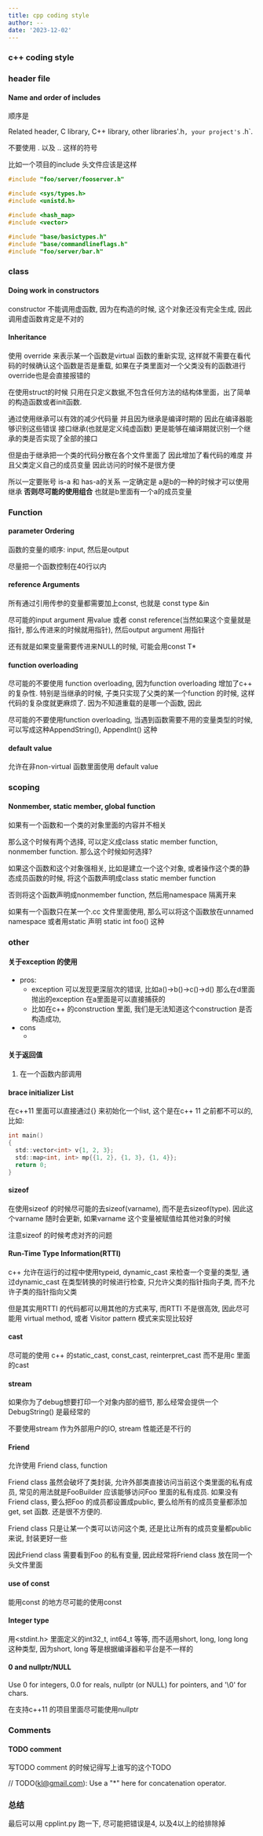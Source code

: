 ```yaml
---
title: cpp coding style
author: --
date: '2023-12-02'
---
```

### c++ coding style

### header file

#### Name and order of includes

顺序是

Related header, C library, C++ library, other libraries'.h`, your project's` .h\`.

不要使用 . 以及 .. 这样的符号

比如一个项目的include 头文件应该是这样

```c
#include "foo/server/fooserver.h"

#include <sys/types.h>
#include <unistd.h>

#include <hash_map>
#include <vector>

#include "base/basictypes.h"
#include "base/commandlineflags.h"
#include "foo/server/bar.h"

```

### class

#### Doing work in constructors

constructor 不能调用虚函数, 因为在构造的时候, 这个对象还没有完全生成, 因此调用虚函数肯定是不对的

#### Inheritance

使用 override 来表示某一个函数是virtual 函数的重新实现, 这样就不需要在看代码的时候确认这个函数是否是重载, 如果在子类里面对一个父类没有的函数进行override也是会直接报错的

在使用struct的时候 只用在只定义数据,不包含任何方法的结构体里面，出了简单的构造函数或者init函数.

通过使用继承可以有效的减少代码量 并且因为继承是编译时期的 因此在编译器能够识别这些错误 接口继承(也就是定义纯虚函数) 更是能够在编译期就识别一个继承的类是否实现了全部的接口

但是由于继承把一个类的代码分散在各个文件里面了 因此增加了看代码的难度 并且父类定义自己的成员变量 因此访问的时候不是很方便

所以一定要账号 is-a 和 has-a的关系 一定确定是 a是b的一种的时候才可以使用 继承 **否则尽可能的使用组合** 也就是b里面有一个a的成员变量

### Function

#### parameter Ordering

函数的变量的顺序: input, 然后是output

尽量把一个函数控制在40行以内

#### reference Arguments

所有通过引用传参的变量都需要加上const, 也就是 const type &in

尽可能的input argument 用value 或者 const reference(当然如果这个变量就是指针, 那么传进来的时候就用指针), 然后output argument 用指针

还有就是如果变量需要传进来NULL的时候, 可能会用const T\*

#### function overloading

尽可能的不要使用 function overloading, 因为function overloading 增加了c++ 的复杂性. 特别是当继承的时候, 子类只实现了父类的某一个function 的时候, 这样代码的复杂度就更麻烦了. 因为不知道重载的是哪一个函数, 因此

尽可能的不要使用function overloading, 当遇到函数需要不用的变量类型的时候, 可以写成这种AppendString(), AppendInt() 这种

#### default value

允许在非non-virtual 函数里面使用 default value

### scoping

#### Nonmember, static member, global function

如果有一个函数和一个类的对象里面的内容并不相关

那么这个时候有两个选择, 可以定义成class static member function, nonmember function. 那么这个时候如何选择?

如果这个函数和这个对象强相关, 比如是建立一个这个对象, 或者操作这个类的静态成员函数的时候, 将这个函数声明成class static member function

否则将这个函数声明成nonmember function, 然后用namespace 隔离开来

如果有一个函数只在某一个.cc 文件里面使用, 那么可以将这个函数放在unnamed namespace 或者用static 声明 static int foo() 这种

### other

#### 关于exception 的使用

- pros:
    - exception 可以发现更深层次的错误, 比如a()->b()->c()->d() 那么在d里面抛出的exception 在a里面是可以直接捕获的
    - 比如在c++ 的construction 里面, 我们是无法知道这个construction 是否构造成功,
- cons
    - ​

#### 关于返回值

1. 在一个函数内部调用

#### brace initializer List

在c++11 里面可以直接通过{} 来初始化一个list, 这个是在c++ 11 之前都不可以的, 比如:

```c
int main()
{
  std::vector<int> v{1, 2, 3};
  std::map<int, int> mp{{1, 2}, {1, 3}, {1, 4}};
  return 0;
}
```

#### sizeof

在使用sizeof 的时候尽可能的去sizeof(varname), 而不是去sizeof(type). 因此这个varname 随时会更新, 如果varname 这个变量被赋值给其他对象的时候

注意sizeof 的时候考虑对齐的问题

#### Run-Time Type Information(RTTI)

c++ 允许在运行的过程中使用typeid, dynamic\_cast 来检查一个变量的类型, 通过dynamic\_cast 在类型转换的时候进行检查, 只允许父类的指针指向子类, 而不允许子类的指针指向父类

但是其实用RTTI 的代码都可以用其他的方式来写, 而RTTI 不是很高效, 因此尽可能用 virtual method, 或者 Visitor pattern 模式来实现比较好

#### cast

尽可能的使用 c++ 的static\_cast, const\_cast, reinterpret\_cast 而不是用c 里面的cast

#### stream

如果你为了debug想要打印一个对象内部的细节, 那么经常会提供一个DebugString() 是最经常的

不要使用stream 作为外部用户的IO, stream 性能还是不行的

#### Friend

允许使用 Friend class, function

Friend class 虽然会破坏了类封装, 允许外部类直接访问当前这个类里面的私有成员, 常见的用法就是FooBuilder 应该能够访问Foo 里面的私有成员. 如果没有Friend class, 要么把Foo 的成员都设置成public, 要么给所有的成员变量都添加get, set 函数. 还是很不方便的.

Friend class 只是让某一个类可以访问这个类, 还是比让所有的成员变量都public 来说, 封装更好一些

因此Friend class 需要看到Foo 的私有变量, 因此经常将Friend class 放在同一个头文件里面

#### use of const

能用const 的地方尽可能的使用const

#### Integer type

用<stdint.h> 里面定义的int32\_t, int64\_t 等等, 而不适用short, long, long long 这种类型, 因为short, long 等是根据编译器和平台是不一样的

#### 0 and nullptr/NULL

Use 0 for integers, 0.0 for reals, nullptr (or NULL) for pointers, and '\\0' for chars.

在支持c++11 的项目里面尽可能使用nullptr

### Comments

#### TODO comment

写TODO comment 的时候记得写上谁写的这个TODO

// TODO([kl@gmail.com](mailto:kl@gmail.com)): Use a "\*" here for concatenation operator.

### 总结

最后可以用 cpplint.py 跑一下, 尽可能把错误是4, 以及4以上的给排除掉